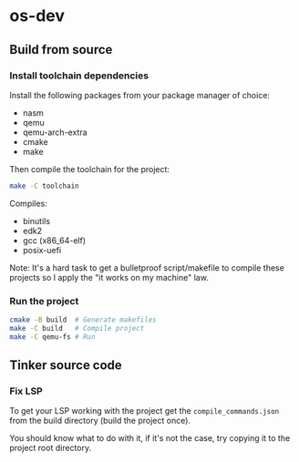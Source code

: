 # os-dev

## Build from source

### Install toolchain dependencies

Install the following packages from your package manager of choice:

* nasm
* qemu
* qemu-arch-extra
* cmake
* make

Then compile the toolchain for the project:

```bash
make -C toolchain
```

Compiles:

* binutils
* edk2
* gcc (x86_64-elf)
* posix-uefi

Note: It's a hard task to get a bulletproof script/makefile to compile these 
projects so I apply the "it works on my machine" law.

### Run the project

```bash
cmake -B build  # Generate makefiles
make -C build   # Compile project
make -C qemu-fs # Run
```

## Tinker source code

### Fix LSP

To get your LSP working with the project get the `compile_commands.json` from 
the build directory (build the project once).

You should know what to do with it, if it's not the case, try copying it to the 
project root directory.
